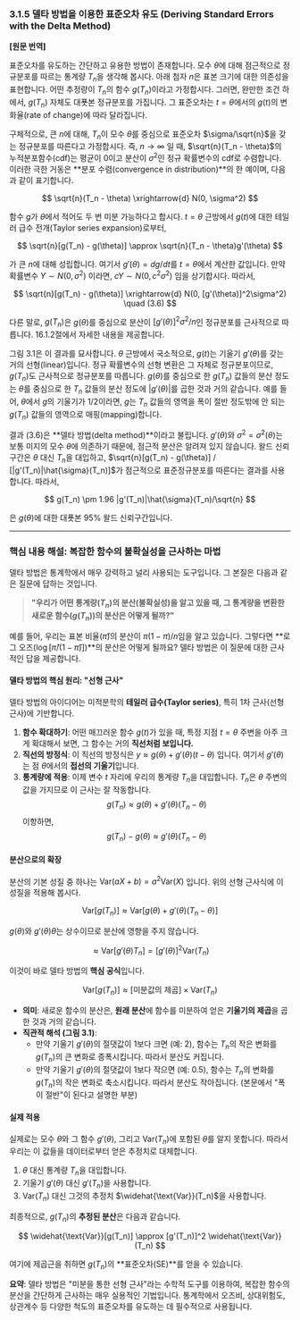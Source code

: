 ### **3.1.5 델타 방법을 이용한 표준오차 유도 (Deriving Standard Errors with the Delta Method)**

**[원문 번역]**

표준오차를 유도하는 간단하고 유용한 방법이 존재합니다. 모수 $\theta$에 대해 점근적으로 정규분포를 따르는 통계량 $T_n$을 생각해 봅시다. 아래 첨자 $n$은 표본 크기에 대한 의존성을 표현합니다. 어떤 추정량이 $T_n$의 함수 $g(T_n)$이라고 가정합시다. 그러면, 완만한 조건 하에서, $g(T_n)$ 자체도 대푯본 정규분포를 가집니다. 그 표준오차는 $t=\theta$에서의 $g(t)$의 변화율(rate of change)에 따라 달라집니다.

구체적으로, 큰 $n$에 대해, $T_n$이 모수 $\theta$를 중심으로 표준오차 $\sigma/\sqrt{n}$을 갖는 정규분포를 따른다고 가정합시다. 즉, $n \to \infty$ 일 때, $\sqrt{n}(T_n - \theta)$의 누적분포함수(cdf)는 평균이 0이고 분산이 $\sigma^2$인 정규 확률변수의 cdf로 수렴합니다. 이러한 극한 거동은 **분포 수렴(convergence in distribution)**의 한 예이며, 다음과 같이 표기합니다.

$$ \sqrt{n}(T_n - \theta) \xrightarrow{d} N(0, \sigma^2) $$

함수 $g$가 $\theta$에서 적어도 두 번 미분 가능하다고 합시다. $t=\theta$ 근방에서 $g(t)$에 대한 테일러 급수 전개(Taylor series expansion)로부터,

$$ \sqrt{n}[g(T_n) - g(\theta)] \approx \sqrt{n}(T_n - \theta)g'(\theta) $$

가 큰 $n$에 대해 성립합니다. 여기서 $g'(\theta) = dg/dt$를 $t=\theta$에서 계산한 값입니다. 만약 확률변수 $Y \sim N(0, \sigma^2)$ 이라면, $cY \sim N(0, c^2\sigma^2)$ 임을 상기합시다. 따라서,

$$ \sqrt{n}[g(T_n) - g(\theta)] \xrightarrow{d} N(0, [g'(\theta)]^2\sigma^2) \quad (3.6) $$

다른 말로, $g(T_n)$은 $g(\theta)$를 중심으로 분산이 $[g'(\theta)]^2\sigma^2/n$인 정규분포를 근사적으로 따릅니다. 16.1.2절에서 자세한 내용을 제공합니다.

그림 3.1은 이 결과를 묘사합니다. $\theta$ 근방에서 국소적으로, $g(t)$는 기울기 $g'(\theta)$를 갖는 거의 선형(linear)입니다. 정규 확률변수의 선형 변환은 그 자체로 정규분포이므로, $g(T_n)$도 근사적으로 정규분포를 따릅니다. $g(\theta)$를 중심으로 한 $g(T_n)$ 값들의 분산 정도는 $\theta$를 중심으로 한 $T_n$ 값들의 분산 정도에 $|g'(\theta)|$를 곱한 것과 거의 같습니다. 예를 들어, $\theta$에서 $g$의 기울기가 1/2이라면, $g$는 $T_n$ 값들의 영역을 폭이 절반 정도밖에 안 되는 $g(T_n)$ 값들의 영역으로 매핑(mapping)합니다.

결과 (3.6)은 **델타 방법(delta method)**이라고 불립니다. $g'(\theta)$와 $\sigma^2 = \sigma^2(\theta)$는 보통 미지의 모수 $\theta$에 의존하기 때문에, 점근적 분산은 알려져 있지 않습니다. 왈드 신뢰구간은 $\theta$ 대신 $T_n$을 대입하고, $\sqrt{n}[g(T_n) - g(\theta)] / [|g'(T_n)|\hat{\sigma}(T_n)]$가 점근적으로 표준정규분포를 따른다는 결과를 사용합니다. 따라서,

$$ g(T_n) \pm 1.96 |g'(T_n)|\hat{\sigma}(T_n)/\sqrt{n} $$

은 $g(\theta)$에 대한 대푯본 95% 왈드 신뢰구간입니다.

---

### **핵심 내용 해설: 복잡한 함수의 불확실성을 근사하는 마법**

델타 방법은 통계학에서 매우 강력하고 널리 사용되는 도구입니다. 그 본질은 다음과 같은 질문에 답하는 것입니다.

> **"우리가 어떤 통계량($T_n$)의 분산(불확실성)을 알고 있을 때, 그 통계량을 변환한 새로운 함수($g(T_n)$)의 분산은 어떻게 될까?"**

예를 들어, 우리는 표본 비율($\hat{\pi}$)의 분산이 $\pi(1-\pi)/n$임을 알고 있습니다. 그렇다면 **로그 오즈($\log[\hat{\pi}/(1-\hat{\pi})]$)**의 분산은 어떻게 될까요? 델타 방법은 이 질문에 대한 근사적인 답을 제공합니다.

#### **델타 방법의 핵심 원리: "선형 근사"**

델타 방법의 아이디어는 미적분학의 **테일러 급수(Taylor series)**, 특히 1차 근사(선형 근사)에 기반합니다.

1.  **함수 확대하기**: 어떤 매끄러운 함수 $g(t)$가 있을 때, 특정 지점 $t=\theta$ 주변을 아주 크게 확대해서 보면, 그 함수는 거의 **직선처럼 보입니다.**
2.  **직선의 방정식**: 이 직선의 방정식은 $y \approx g(\theta) + g'(\theta)(t - \theta)$ 입니다. 여기서 $g'(\theta)$는 점 $\theta$에서의 **접선의 기울기**입니다.
3.  **통계량에 적용**: 이제 변수 $t$ 자리에 우리의 통계량 $T_n$을 대입합니다. $T_n$은 $\theta$ 주변의 값을 가지므로 이 근사는 잘 작동합니다.
    $$ g(T_n) \approx g(\theta) + g'(\theta)(T_n - \theta) $$
    이항하면,
    $$ g(T_n) - g(\theta) \approx g'(\theta)(T_n - \theta) $$

#### **분산으로의 확장**

분산의 기본 성질 중 하나는 $\text{Var}(aX+b) = a^2 \text{Var}(X)$ 입니다. 위의 선형 근사식에 이 성질을 적용해 봅시다.

$$ \text{Var}[g(T_n)] \approx \text{Var}[g(\theta) + g'(\theta)(T_n - \theta)] $$

$g(\theta)$와 $g'(\theta)\theta$는 상수이므로 분산에 영향을 주지 않습니다.

$$ \approx \text{Var}[g'(\theta)T_n] = [g'(\theta)]^2 \text{Var}(T_n) $$

이것이 바로 델타 방법의 **핵심 공식**입니다.

$$ \text{Var}[g(T_n)] \approx [\text{미분값의 제곱}] \times \text{Var}(T_n) $$

*   **의미**: 새로운 함수의 분산은, **원래 분산**에 함수를 미분하여 얻은 **기울기의 제곱**을 곱한 것과 거의 같습니다.
*   **직관적 해석 (그림 3.1)**:
    *   만약 기울기 $g'(\theta)$의 절댓값이 1보다 크면 (예: 2), 함수는 $T_n$의 작은 변화를 $g(T_n)$의 큰 변화로 증폭시킵니다. 따라서 분산도 커집니다.
    *   만약 기울기 $g'(\theta)$의 절댓값이 1보다 작으면 (예: 0.5), 함수는 $T_n$의 변화를 $g(T_n)$의 작은 변화로 축소시킵니다. 따라서 분산도 작아집니다. (본문에서 "폭이 절반"이 된다고 설명한 부분)

#### **실제 적용**

실제로는 모수 $\theta$와 그 함수 $g'(\theta)$, 그리고 $\text{Var}(T_n)$에 포함된 $\theta$를 알지 못합니다. 따라서 우리는 이 값들을 데이터로부터 얻은 추정치로 대체합니다.

1.  $\theta$ 대신 통계량 $T_n$을 대입합니다.
2.  기울기 $g'(\theta)$ 대신 $g'(T_n)$을 사용합니다.
3.  $\text{Var}(T_n)$ 대신 그것의 추정치 $\widehat{\text{Var}}(T_n)$을 사용합니다.

최종적으로, $g(T_n)$의 **추정된 분산**은 다음과 같습니다.

$$ \widehat{\text{Var}}[g(T_n)] \approx [g'(T_n)]^2 \widehat{\text{Var}}(T_n) $$

여기에 제곱근을 취하면 $g(T_n)$의 **표준오차(SE)**를 얻을 수 있습니다.

**요약**: 델타 방법은 "미분을 통한 선형 근사"라는 수학적 도구를 이용하여, 복잡한 함수의 분산을 간단하게 근사하는 매우 실용적인 기법입니다. 통계학에서 오즈비, 상대위험도, 상관계수 등 다양한 척도의 표준오차를 유도하는 데 필수적으로 사용됩니다.

